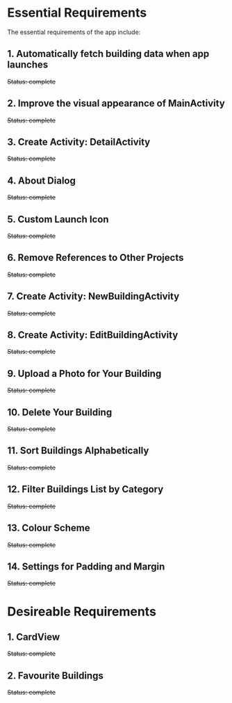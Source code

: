 # Essential Requirements

The essential requirements of the app include:

## 1. Automatically fetch building data when app launches
~~Status: complete~~

## 2. Improve the visual appearance of MainActivity
~~Status: complete~~

## 3. Create Activity: DetailActivity
~~Status: complete~~

## 4. About Dialog
~~Status: complete~~

## 5. Custom Launch Icon
~~Status: complete~~

## 6. Remove References to Other Projects
~~Status: complete~~

## 7. Create Activity: NewBuildingActivity
~~Status: complete~~

## 8. Create Activity: EditBuildingActivity
~~Status: complete~~

## 9. Upload a Photo for Your Building
~~Status: complete~~

## 10. Delete Your Building
~~Status: complete~~

## 11. Sort Buildings Alphabetically
~~Status: complete~~

## 12. Filter Buildings List by Category
~~Status: complete~~

## 13. Colour Scheme
~~Status: complete~~

## 14. Settings for Padding and Margin
~~Status: complete~~

# Desireable Requirements

## 1. CardView
~~Status: complete~~

## 2. Favourite Buildings
~~Status: complete~~
